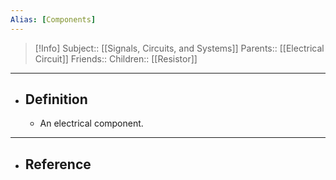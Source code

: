 ```yaml
---
Alias: [Components]
---
```

> [!Info]
> Subject:: [[Signals, Circuits, and Systems]]
> Parents:: [[Electrical Circuit]]
> Friends:: 
> Children:: [[Resistor]]
---
- ## Definition
	- An electrical component.
---
- ## Reference